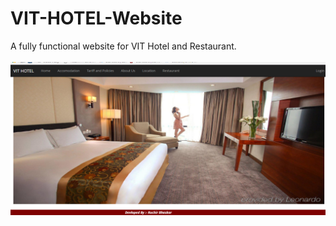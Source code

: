 # VIT-HOTEL-Website
A fully functional website for VIT Hotel and Restaurant. 
<br><br>
<img src="Screenshots/index.png">

